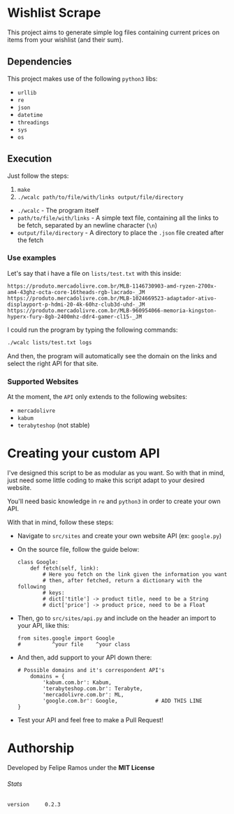 # Wishlist Scrape
This project aims to generate simple log files containing current prices on items from your
wishlist (and their sum).

## Dependencies
This project makes use of the following `python3` libs:
+ `urllib`
+ `re`
+ `json`
+ `datetime`
+ `threadings`
+ `sys`
+ `os`

## Execution
Just follow the steps:
1. `make`
2. `./wcalc path/to/file/with/links output/file/directory`

+ `./wcalc` - The program itself
+ `path/to/file/with/links` - A simple text file, containing all the links to be
fetch, separated by an newline character (`\n`)
+ `output/file/directory` - A directory to place the `.json` file created after
the fetch

### Use examples
Let's say that i have a file on `lists/test.txt` with this inside:
```
https://produto.mercadolivre.com.br/MLB-1146730903-amd-ryzen-2700x-am4-43ghz-octa-core-16theads-rgb-lacrado-_JM
https://produto.mercadolivre.com.br/MLB-1024669523-adaptador-ativo-displayport-p-hdmi-20-4k-60hz-club3d-uhd-_JM
https://produto.mercadolivre.com.br/MLB-960954066-memoria-kingston-hyperx-fury-8gb-2400mhz-ddr4-gamer-cl15-_JM
```
I could run the program by typing the following commands:
```bash
./wcalc lists/test.txt logs
```
And then, the program will automatically see the domain on the links and select
the right API for that site.

### Supported Websites
At the moment, the `API` only extends to the following websites:
+ `mercadolivre`
+ `kabum`
+ `terabyteshop` (not stable)

# Creating your custom API
I've designed this script to be as modular as you want. So with that in mind, 
just need some little coding to make this script adapt to your desired website.

You'll need basic knowledge in `re` and `python3` in order to create your own
API.

With that in mind, follow these steps:
+ Navigate to `src/sites` and create your own website API (ex: `google.py`)
+ On the source file, follow the guide below:

    ```python3
    class Google:
        def fetch(self, link):
            # Here you fetch on the link given the information you want
            # then, after fetched, return a dictionary with the following
            # keys:
            # dict['title'] -> product title, need to be a String
            # dict['price'] -> product price, need to be a Float
    ```

+ Then, go to `src/sites/api.py` and include on the header an import to your API,
like this:
    
    ```python3
    from sites.google import Google
    #          ^your file    ^your class
    ```

+ And then, add support to your API down there:
    
    ```python3
    # Possible domains and it's correspondent API's
        domains = {
            'kabum.com.br': Kabum,
            'terabyteshop.com.br': Terabyte,
            'mercadolivre.com.br': ML,
            'google.com.br': Google,            # ADD THIS LINE
    }
    ```

+ Test your API and feel free to make a Pull Request!

# Authorship
Developed by Felipe Ramos under the **MIT License**

###### Stats
```
version     0.2.3
```
